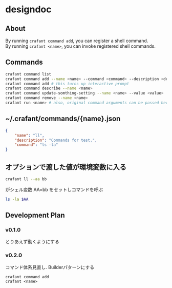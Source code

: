 # designdoc
## About
By running `crafant command add`, you can register a shell command.  
By running `crafant <name>`, you can invoke registered shell commands.

## Commands
```bash
crafant command list
crafant command add --name <name> --command <command> --description <description>
crafant command add # this turns up interactive prompt
crafant command describe --name <name>
crafant command update-somthing-setting --name <name> --value <value>
crafant command remove --name <name>
crafant run <name> # also, original command arguments can be passed here.
```

## ~/.crafant/commands/{name}.json
```json
{
    "name": "ll",
    "description": "Commands for test.",
    "command": "ls -la"
}
```

## オプションで渡した値が環境変数に入る
```bash
crafant ll --aa bb
```
がシェル変数 AA=bb をセットしコマンドを呼ぶ
```bash
ls -la $AA
```

## Development Plan
### v0.1.0
とりあえず動くようにする
### v0.2.0
コマンド体系見直し. Builderパターンにする
```
crafant command add
crafant <name>
```
